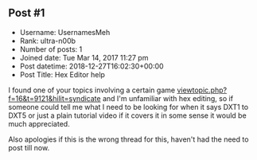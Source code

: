 ## Post #1
- Username: UsernamesMeh
- Rank: ultra-n00b
- Number of posts: 1
- Joined date: Tue Mar 14, 2017 11:27 pm
- Post datetime: 2018-12-27T16:02:30+00:00
- Post Title: Hex Editor help

I found one of your topics involving a certain game 
[viewtopic.php?f=16&t=9121&hilit=syndicate](http://forum.xentax.com/viewtopic.php?f=16&t=9121&hilit=syndicate)
and I'm unfamiliar with hex editing, so if someone could tell me what I need to be looking for when it says DXT1 to DXT5 or just a plain tutorial video if it covers it in some sense it would be much appreciated. 

Also apologies if this is the wrong thread for this, haven't had the need to post till now.
